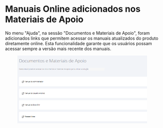 # Manuais Online adicionados nos Materiais de Apoio

No menu "Ajuda", na sessão "Documentos e Materiais de Apoio", foram adicionados links que permitem acessar os manuais atualizados do produto diretamente online. Esta funcionalidade garante que os usuários possam acessar sempre a versão mais recente dos manuais.

<figure><img src="../../.gitbook/assets/Captura de tela 2024-06-03 175145 (1).png" alt=""><figcaption></figcaption></figure>

